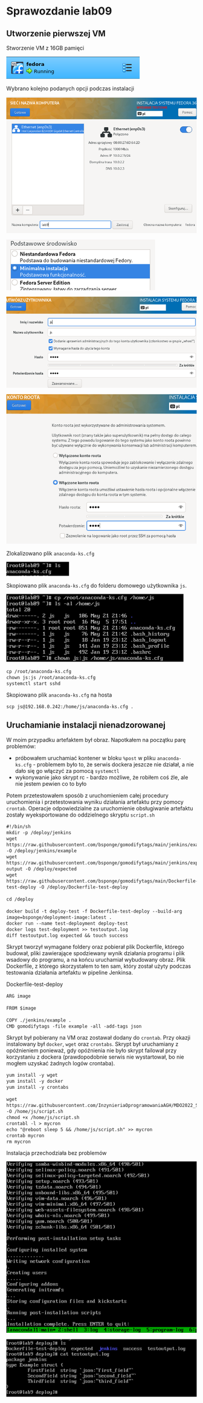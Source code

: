 # Sprawozdanie lab09

## Utworzenie pierwszej VM

Stworzenie VM z 16GB pamięci

![VM](5.png)

Wybrano kolejno podanych opcji podczas instalacji

![1](1.png)

![2](2.png)

![3](3.png)

![4](4.png)

Zlokalizowano plik `anaconda-ks.cfg`

![6](6.png)

Skopiowano plik `anaconda-ks.cfg` do folderu domowego użytkownika `js`.

![7](7.png)

```
cp /root/anaconda-ks.cfg
chown js:js /root/anaconda-ks.cfg
systemctl start sshd
```

Skopiowano plik `anaconda-ks.cfg` na hosta

```
scp js@192.168.0.242:/home/js/anaconda-ks.cfg .
```

## Uruchamianie instalacji nienadzorowanej

W moim przypadku artefaktem był obraz. Napotkałem na początku parę problemów:
- próbowałem uruchamiać kontener w bloku `%post` w pliku `anaconda-ks.cfg` - problemem było to, że serwis dockera jeszcze nie działał, a nie dało się go włączyć za pomocą `systemctl`
- wykonywanie jako skrypt rc - bardzo możliwe, że robiłem coś źle, ale nie jestem pewien co to było

Potem przetestowałem sposób z uruchomieniem całej procedury uruchomienia i przetestowania wyniku działania artefaktu przy pomocy `crontab`. Operacje odpowiedzialne za uruchomienie obsługiwanie artefaktu zostały wyeksportowane do oddzielnego skryptu `script.sh`

```
#!/bin/sh
mkdir -p /deploy/jenkins
wget https://raw.githubusercontent.com/bsponge/gomodifytags/main/jenkins/example -O /deploy/jenkins/example
wget https://raw.githubusercontent.com/bsponge/gomodifytags/main/jenkins/expected-output -O /deploy/expected
wget https://raw.githubusercontent.com/bsponge/gomodifytags/main/Dockerfile-test-deploy -O /deploy/Dockerfile-test-deploy

cd /deploy

docker build -t deploy-test -f Dockerfile-test-deploy --build-arg image=bsponge/deployment-image:latest .
docker run --name test-deployment deploy-test
docker logs test-deployment >> testoutput.log
diff testoutput.log expected && touch success
```

Skrypt tworzył wymagane foldery oraz pobierał plik Dockerfile, którego budował, pliki zawierające spodziewany wynik działania programu i plik wsadowy do programu, a na końcu uruchamiał wybudowany obraz. Plik Dockerfile, z którego skorzystałem to ten sam, który został użyty podczas testowania działania artefaktu w pipeline Jenkinsa.

Dockerfile-test-deploy

```
ARG image

FROM $image

COPY ./jenkins/example .
CMD gomodifytags -file example -all -add-tags json
```

Skrypt był pobierany na VM oraz zostawał dodany do `crontab`. Przy okazji instalowany był `docker`, `wget` oraz `crontabs`. Skrypt był uruchamiany z opóźnieniem ponieważ, gdy opóźnienia nie było skrypt failował przy korzystaniu z dockera (prawdopodobnie serwis nie wystartował, bo nie mogłem uzyskać żadnych logów crontaba).

```
yum install -y wget
yum install -y docker
yum install -y crontabs

wget https://raw.githubusercontent.com/InzynieriaOprogramowaniaAGH/MDO2022_S/JS400219/ITE/GCL04/JS400219/Lab09/script.sh -O /home/js/script.sh
chmod +x /home/js/script.sh
crontabl -l > mycron
echo "@reboot sleep 5 && /home/js/script.sh" >> mycron
crontab mycron
rm mycron
```

Instalacja przechodziała bez problemów

![11](11.png)

![output](output.png)